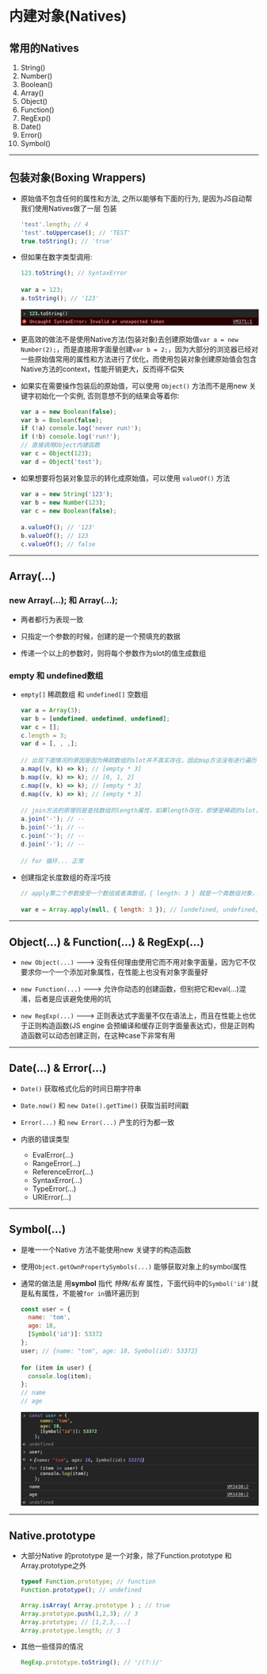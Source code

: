 # 内建对象(Natives)

## 常用的Natives
1. String()
2. Number()
3. Boolean()
4. Array()
5. Object()
6. Function()
7. RegExp()
8. Date()
9. Error()
10. Symbol()

----

## 包装对象(Boxing Wrappers)
- 原始值不包含任何的属性和方法, 之所以能够有下面的行为, 是因为JS自动帮我们使用Natives做了一层 包装
  ```javascript
  'test'.length; // 4
  'test'.toUppercase(); // 'TEST'
  true.toString(); // 'true'
  ```

- 但如果在数字类型调用:
  ```javascript
  123.toString(); // SyntaxError

  var a = 123;
  a.toString(); // '123'
  ```
  ![number类型没有toString方法](./assets/native_err_num.png)

- 更高效的做法不是使用Native方法(包装对象)去创建原始值`var a = new Number(2);`，而是直接用字面量创建`var b = 2;`，因为大部分的浏览器已经对一些原始值常用的属性和方法进行了优化，而使用包装对象创建原始值会包含Native方法的context，性能开销更大，反而得不偿失

- 如果实在需要操作包装后的原始值，可以使用 `Object()` 方法而不是用new 关键字初始化一个实例, 否则意想不到的结果会等着你:
  ```javascript
  var a = new Boolean(false);
  var b = Boolean(false);
  if (!a) console.log('never run!');
  if (!b) console.log('run!');
  // 直接调用Object内建函数
  var c = Object(123);
  var d = Object('test');
  ```

- 如果想要将包装对象显示的转化成原始值，可以使用 `valueOf()` 方法
  ```javascript
  var a = new String('123');
  var b = new Number(123);
  var c = new Boolean(false);

  a.valueOf(); // '123'
  b.valueOf(); // 123
  c.valueOf(); // false
  ```

----

## Array(...)
### new Array(...); 和 Array(...);
- 两者都行为表现一致

- 只指定一个参数的时候，创建的是一个预填充的数据

- 传递一个以上的参数时，则将每个参数作为slot的值生成数组

### empty 和 undefined数组
- `empty[]` 稀疏数组 和 `undefined[]` 空数组
  ```javascript
  var a = Array(3);
  var b = [undefined, undefined, undefined];
  var c = [];
  c.length = 3;
  var d = [, , ,];

  // 出现下面情况的原因是因为稀疏数组的slot并不真实存在，因此map方法没有进行遍历
  a.map((v, k) => k); // [empty * 3]
  b.map((v, k) => k); // [0, 1, 2]
  c.map((v, k) => k); // [empty * 3]
  d.map((v, k) => k); // [empty * 3]

  // join方法的原理则是查找数组的length属性，如果length存在，即便是稀疏的slot，也会遍历到
  a.join('-'); // --
  b.join('-'); // --
  c.join('-'); // --
  d.join('-'); // --

  // for 循环... 正常
  ```

- 创建指定长度数组的奇淫巧技
  ```javascript
  // apply第二个参数接受一个数组或者类数组，{ length: 3 } 就是一个类数组对象，并作为参数被spreading out 到Array这个方法中；但是{ length: 3 }类数组的每项slot都为undefined，因此最终形成了Array(undefined, undefined, undefined);

  var e = Array.apply(null, { length: 3 }); // [undefined, undefined, undefined]
  ```

----

## Object(...) & Function(...) & RegExp(...)
- `new Object(...)` ---> 没有任何理由使用它而不用对象字面量，因为它不仅要求你一个一个添加对象属性，在性能上也没有对象字面量好

- `new Function(...)` ---> 允许你动态的创建函数，但别把它和eval(...)混淆，后者是应该避免使用的坑

- `new RegExp(...)` ---> 正则表达式字面量不仅在语法上，而且在性能上也优于正则构造函数(JS engine 会预编译和缓存正则字面量表达式)，但是正则构造函数可以动态创建正则，在这种case下非常有用

----

## Date(...) & Error(...)
- `Date()` 获取格式化后的时间日期字符串

- `Date.now()` 和 `new Date().getTime()` 获取当前时间戳

- `Error(...)` 和 `new Error(...)` 产生的行为都一致

- 内嵌的错误类型
  * EvalError(...)
  * RangeError(...)
  * ReferenceError(...)
  * SyntaxError(...)
  * TypeError(...)
  * URIError(...)

----

## Symbol(...)
- 是唯一一个Native 方法不能使用new 关键字的构造函数

- 使用`Object.getOwnPropertySymbols(...)` 能够获取对象上的symbol属性

- 通常的做法是 用**symbol** 指代 *特殊/私有* 属性，下面代码中的`Symbol('id')`就是私有属性，不能被`for in`循环遍历到
  ```javascript
  const user = {
    name: 'tom',
    age: 18,
    [Symbol('id')]: 53372
  };
  user; // {name: "tom", age: 18, Symbol(id): 53372}

  for (item in user) {
    console.log(item);
  };
  // name
  // age
  ```
  ![Symbol的妙用](./assets/natives_symbol_private.png)

----

## Native.prototype
- 大部分Native 的prototype 是一个对象，除了Function.prototype 和 Array.prototype之外
  ```javascript
  typeof Function.prototype; // function
  Function.prototype(); // undefined
  ```

  ```javascript
  Array.isArray( Array.prototype ) ; // true
  Array.prototype.push(1,2,3); // 3
  Array.prototype; // [1,2,3,...]
  Array.prototype.length; // 3
  ```

- 其他一些怪异的情况
  ```javascript
  RegExp.prototype.toString(); // '/(?:)/'
  ```